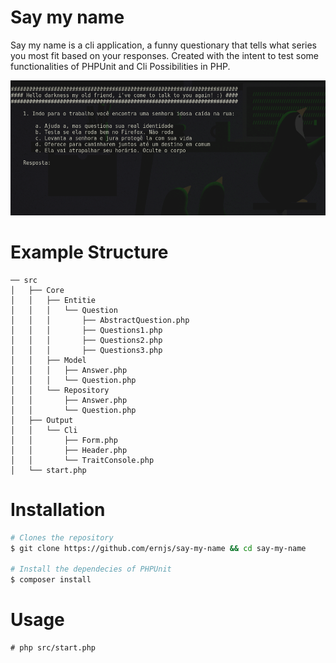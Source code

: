 # Say my name

Say my name is a cli application, a funny questionary that tells what series you most fit based on your responses.
Created with the intent to test some functionalities of PHPUnit and Cli Possibilities in PHP.

![alt tag](https://raw.githubusercontent.com/ernandos/say-my-name/master/example.png)

# Example Structure
```
── src
│   ├── Core
│   │   ├── Entitie
│   │   │   └── Question
│   │   │       ├── AbstractQuestion.php
│   │   │       ├── Questions1.php
│   │   │       ├── Questions2.php
│   │   │       ├── Questions3.php
│   │   ├── Model
│   │   │   ├── Answer.php
│   │   │   └── Question.php
│   │   └── Repository
│   │       ├── Answer.php
│   │       └── Question.php
│   ├── Output
│   │   └── Cli
│   │       ├── Form.php
│   │       ├── Header.php
│   │       └── TraitConsole.php
│   └── start.php
```

# Installation
```sh
# Clones the repository
$ git clone https://github.com/ernjs/say-my-name && cd say-my-name

# Install the dependecies of PHPUnit
$ composer install
```

# Usage
```
# php src/start.php
```
